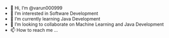- 👋 Hi, I’m @varun000999
- 👀 I’m interested in Software Development
- 🌱 I’m currently learning Java Development
- 💞️ I’m looking to collaborate on Machine Learning and Java Development
- 📫 How to reach me ...

<!---
varun000999/varun000999 is a ✨ special ✨ repository because its `README.md` (this file) appears on your GitHub profile.
You can click the Preview link to take a look at your changes.
--->
